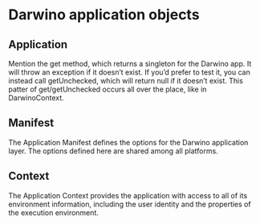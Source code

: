 # Darwino application objects
## Application
Mention the get method, which returns a singleton for the Darwino app. It will throw an exception if it doesn’t exist. If you’d prefer to test it, you can instead call getUnchecked, which will return null if it doesn’t exist. This patter of get/getUnchecked occurs all over the place, like in DarwinoContext.
## Manifest
The Application Manifest defines the options for the Darwino application layer. The options defined here are shared among all platforms.
## Context
The Application Context provides the application with access to all of its environment information, including the user identity and the properties of the execution environment.